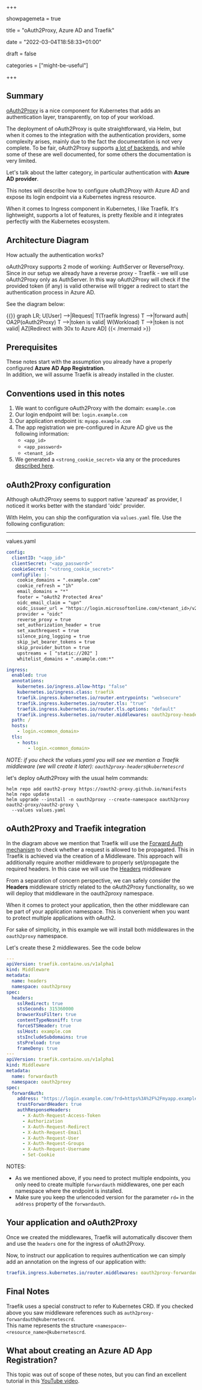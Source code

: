 +++

showpagemeta = true

title = "oAuth2Proxy, Azure AD and Traefik"

date =  "2022-03-04T18:58:33+01:00"

draft = false

categories = ["might-be-useful"]

+++

## Summary

[oAuth2Proxy](https://artifacthub.io/packages/helm/oauth2-proxy/oauth2-proxy) is a nice component for Kubernetes that
adds an authentication layer, transparently, on top of your workload.

The deployment of oAuth2Proxy is quite straightforward, via Helm, but when it comes to the integration with the
authentication providers, some complexity arises, mainly due to the fact the documentation is not very complete. To be
fair, oAuth2Proxy supports
[a lot of backends](https://oauth2-proxy.github.io/oauth2-proxy/docs/configuration/oauth_provider), and while some of
these are well documented, for some others the documentation is very limited.

Let's talk about the latter category, in particular authentication with **Azure AD provider**.

This notes will describe how to configure oAuth2Proxy with Azure AD and expose its login endpoint via a Kubernetes
ingress resource.

When it comes to Ingress component in Kubernetes, I like Traefik. It's lightweight, supports a lot of features, is
pretty flexible and it integrates perfectly with the Kubernetes ecosystem.


## Architecture Diagram

How actually the authentication works?

oAuth2Proxy supports 2 mode of working: AuthServer or ReverseProxy. Since in our setup we already have a reverse proxy -
Traefik - we will use oAuth2Proxy only as AuthServer. In this way oAuth2Proxy will check if the provided token
(if any) is valid otherwise will trigger a redirect to start the authentication process in Azure AD.

See the diagram below:

{{<mermaid align="center">}} graph LR; U[User] -->|Request| T(Traefik Ingress)
T -->|forward auth| OA2P(oAuth2Proxy)
T -->|token is valid| W(Workload)
T -->|token is not valid| AZ[Redirect with 30x to Azure AD]
{{< /mermaid >}}


## Prerequisites

These notes start with the assumption you already have a properly configured **Azure AD App Registration**.    
In addition, we will assume Traefik is already installed in the cluster.

## Conventions used in this notes

1. We want to configure oAuth2Proxy with the domain: `example.com`
2. Our login endpoint will be: `login.example.com`
3. Our application endpoint is: `myapp.example.com`
4. The app registration we pre-configured in Azure AD give us the following information:
    - `<app_id>`
    - `<app_password>`
    - `<tenant_id>`
5. We generated a `<strong_cookie_secret>` via any or the procedures [described here].

[described here]: https://oauth2-proxy.github.io/oauth2-proxy/docs/configuration/overview#generating-a-cookie-secret

## oAuth2Proxy configuration

Although oAuth2Proxy seems to support native 'azuread' as provider, I noticed it works better with the standard 'oidc'
provider.

With Helm, you can ship the configuration via `values.yaml` file. Use the following configuration:

----
values.yaml

```yaml
config:
  clientID: "<app_id>"
  clientSecret: "<app_password>"
  cookieSecret: "<strong_cookie_secret>"
  configFile: |-
    cookie_domains = ".example.com"
    cookie_refresh = "1h"
    email_domains = "*"
    footer = "oAuth2 Protected Area"
    oidc_email_claim = "upn"
    oidc_issuer_url = "https://login.microsoftonline.com/<tenant_id>/v2.0"
    provider = "oidc"
    reverse_proxy = true
    set_authorization_header = true
    set_xauthrequest = true
    silence_ping_logging = true
    skip_jwt_bearer_tokens = true
    skip_provider_button = true
    upstreams = [ "static://202" ]
    whitelist_domains = ".example.com:*"

ingress:
  enabled: true
  annotations:
    kubernetes.io/ingress.allow-http: "false"
    kubernetes.io/ingress.class: traefik
    traefik.ingress.kubernetes.io/router.entrypoints: "websecure"
    traefik.ingress.kubernetes.io/router.tls: "true"
    traefik.ingress.kubernetes.io/router.tls.options: "default"
    traefik.ingress.kubernetes.io/router.middlewares: oauth2proxy-headers@kubernetescrd
  path: /
  hosts:
    - login.<common_domain>
  tls:
    - hosts:
        - login.<common_domain>
```

_NOTE: if you check the values.yaml you will see we mention a Traefik middleware (we will create it later):
`oauth2proxy-headers@kubernetescrd`_

let's deploy oAuth2Proxy with the usual helm commands:

```shell
helm repo add oauth2-proxy https://oauth2-proxy.github.io/manifests
helm repo update
helm upgrade --install -n oauth2proxy --create-namespace oauth2proxy oauth2-proxy/oauth2-proxy \
  --values values.yaml
```

## oAuth2Proxy and Traefik integration

In the diagram above we mention that Traefik will use the [Forward Auth mechanism] to check whether a request is allowed
to be propagated. This in Traefik is achieved via the creation of a Middleware. This approach will additionally require
another middleware to properly set/propagate the required headers. In this case we will use the [Headers] middleware

[Forward Auth mechanism]: https://doc.traefik.io/traefik/middlewares/http/forwardauth/

[Headers]: https://doc.traefik.io/traefik/middlewares/http/headers/

From a separation of concern perspective, we can safely consider the **Headers** middleware strictly related to the
oAuth2Proxy functionality, so we will deploy that middleware in the oauth2proxy namespace.

When it comes to protect your application, then the other middleware can be part of your application namespace. This is
convenient when you want to protect multiple applications with oAuth2.

For sake of simplicity, in this example we will install both middlewares in the `oauth2proxy` namespace.

Let's create these 2 middlewares. See the code below

```yaml
---
apiVersion: traefik.containo.us/v1alpha1
kind: Middleware
metadata:
  name: headers
  namespace: oauth2proxy
spec:
  headers:
    sslRedirect: true
    stsSeconds: 315360000
    browserXssFilter: true
    contentTypeNosniff: true
    forceSTSHeader: true
    sslHost: example.com
    stsIncludeSubdomains: true
    stsPreload: true
    frameDeny: true
---
apiVersion: traefik.containo.us/v1alpha1
kind: Middleware
metadata:
  name: forwardauth
  namespace: oauth2proxy
spec:
  forwardAuth:
    address: "https://login.example.com/?rd=https%3A%2F%2Fmyapp.example.com"
    trustForwardHeader: true
    authResponseHeaders:
      - X-Auth-Request-Access-Token
      - Authorization
      - X-Auth-Request-Redirect
      - X-Auth-Request-Email
      - X-Auth-Request-User
      - X-Auth-Request-Groups
      - X-Auth-Request-Username
      - Set-Cookie
```

NOTES:

- As we mentioned above, if you need to protect multiple endpoints, you only need to create multiple `forwardauth`
  middlewares, one per each namespace where the endpoint is installed.
- Make sure you keep the urlencoded version for the parameter `rd=` in the `address` property of the `forwardauth`.

## Your application and oAuth2Proxy

Once we created the middlewares, Traefik will automatically discover them and use the `headers` one for the ingress of
oAuth2Proxy.

Now, to instruct our application to requires authentication we can simply add an annotation on the ingress of our
application with:

```yaml
traefik.ingress.kubernetes.io/router.middlewares: oauth2proxy-forwardauth@kubernetescrd
```

## Final Notes

Traefik uses a special construct to refer to Kubernetes CRD. If you checked above you saw middleware references such as
`auth2proxy-forwardauth@kubernetescrd`.  
This name represents the structure `<namespace>-<resource_name>@kubernetescrd`.


## What about creating an Azure AD App Registration?

This topic was out of scope of these notes, but you can find an excellent tutorial in this
[YouTube video](https://www.youtube.com/watch?v=59YwW8FrLm8). 

